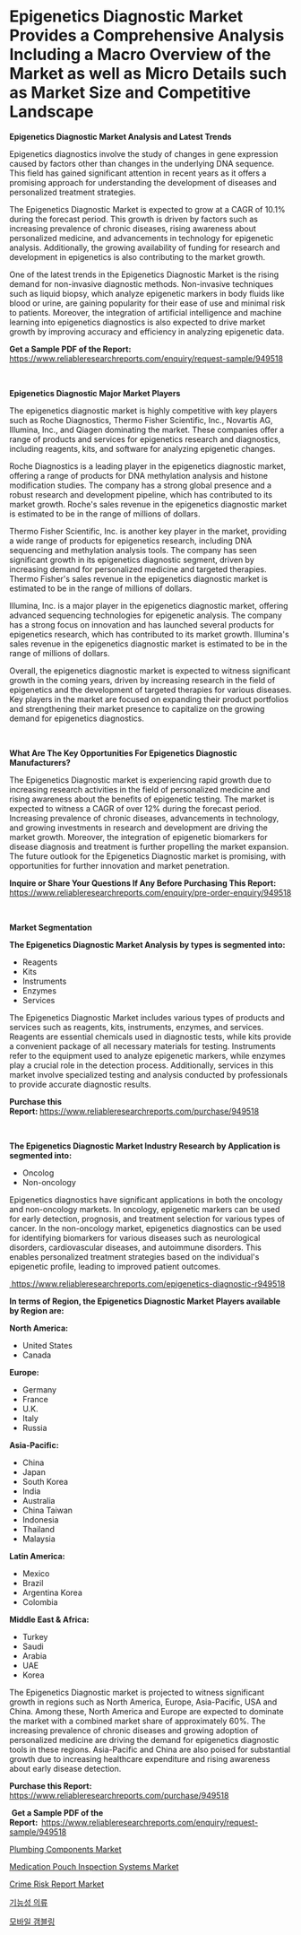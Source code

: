 <p><h1>Epigenetics Diagnostic Market Provides a Comprehensive Analysis Including a Macro Overview of the Market as well as Micro Details such as Market Size and Competitive Landscape</h1></p><p><strong>Epigenetics Diagnostic Market Analysis and Latest Trends</strong></p>
<p><p>Epigenetics diagnostics involve the study of changes in gene expression caused by factors other than changes in the underlying DNA sequence. This field has gained significant attention in recent years as it offers a promising approach for understanding the development of diseases and personalized treatment strategies.</p><p>The Epigenetics Diagnostic Market is expected to grow at a CAGR of 10.1% during the forecast period. This growth is driven by factors such as increasing prevalence of chronic diseases, rising awareness about personalized medicine, and advancements in technology for epigenetic analysis. Additionally, the growing availability of funding for research and development in epigenetics is also contributing to the market growth.</p><p>One of the latest trends in the Epigenetics Diagnostic Market is the rising demand for non-invasive diagnostic methods. Non-invasive techniques such as liquid biopsy, which analyze epigenetic markers in body fluids like blood or urine, are gaining popularity for their ease of use and minimal risk to patients. Moreover, the integration of artificial intelligence and machine learning into epigenetics diagnostics is also expected to drive market growth by improving accuracy and efficiency in analyzing epigenetic data.</p></p>
<p><strong>Get a Sample PDF of the Report:&nbsp;</strong> <a href="https://www.reliableresearchreports.com/enquiry/request-sample/949518">https://www.reliableresearchreports.com/enquiry/request-sample/949518</a></p>
<p>&nbsp;</p>
<p><strong>Epigenetics Diagnostic Major Market Players</strong></p>
<p><p>The epigenetics diagnostic market is highly competitive with key players such as Roche Diagnostics, Thermo Fisher Scientific, Inc., Novartis AG, Illumina, Inc., and Qiagen dominating the market. These companies offer a range of products and services for epigenetics research and diagnostics, including reagents, kits, and software for analyzing epigenetic changes. </p><p>Roche Diagnostics is a leading player in the epigenetics diagnostic market, offering a range of products for DNA methylation analysis and histone modification studies. The company has a strong global presence and a robust research and development pipeline, which has contributed to its market growth. Roche's sales revenue in the epigenetics diagnostic market is estimated to be in the range of millions of dollars.</p><p>Thermo Fisher Scientific, Inc. is another key player in the market, providing a wide range of products for epigenetics research, including DNA sequencing and methylation analysis tools. The company has seen significant growth in its epigenetics diagnostic segment, driven by increasing demand for personalized medicine and targeted therapies. Thermo Fisher's sales revenue in the epigenetics diagnostic market is estimated to be in the range of millions of dollars.</p><p>Illumina, Inc. is a major player in the epigenetics diagnostic market, offering advanced sequencing technologies for epigenetic analysis. The company has a strong focus on innovation and has launched several products for epigenetics research, which has contributed to its market growth. Illumina's sales revenue in the epigenetics diagnostic market is estimated to be in the range of millions of dollars.</p><p>Overall, the epigenetics diagnostic market is expected to witness significant growth in the coming years, driven by increasing research in the field of epigenetics and the development of targeted therapies for various diseases. Key players in the market are focused on expanding their product portfolios and strengthening their market presence to capitalize on the growing demand for epigenetics diagnostics.</p></p>
<p>&nbsp;</p>
<p><strong>What Are The Key Opportunities For Epigenetics Diagnostic Manufacturers?</strong></p>
<p><p>The Epigenetics Diagnostic market is experiencing rapid growth due to increasing research activities in the field of personalized medicine and rising awareness about the benefits of epigenetic testing. The market is expected to witness a CAGR of over 12% during the forecast period. Increasing prevalence of chronic diseases, advancements in technology, and growing investments in research and development are driving the market growth. Moreover, the integration of epigenetic biomarkers for disease diagnosis and treatment is further propelling the market expansion. The future outlook for the Epigenetics Diagnostic market is promising, with opportunities for further innovation and market penetration.</p></p>
<p><strong>Inquire or Share Your Questions If Any Before Purchasing This Report:</strong> <a href="https://www.reliableresearchreports.com/enquiry/pre-order-enquiry/949518">https://www.reliableresearchreports.com/enquiry/pre-order-enquiry/949518</a></p>
<p>&nbsp;</p>
<p><strong>Market Segmentation</strong></p>
<p><strong>The Epigenetics Diagnostic Market Analysis by types is segmented into:</strong></p>
<p><ul><li>Reagents</li><li>Kits</li><li>Instruments</li><li>Enzymes</li><li>Services</li></ul></p>
<p><p>The Epigenetics Diagnostic Market includes various types of products and services such as reagents, kits, instruments, enzymes, and services. Reagents are essential chemicals used in diagnostic tests, while kits provide a convenient package of all necessary materials for testing. Instruments refer to the equipment used to analyze epigenetic markers, while enzymes play a crucial role in the detection process. Additionally, services in this market involve specialized testing and analysis conducted by professionals to provide accurate diagnostic results.</p></p>
<p><strong>Purchase this Report:&nbsp;</strong><a href="https://www.reliableresearchreports.com/purchase/949518">https://www.reliableresearchreports.com/purchase/949518</a></p>
<p>&nbsp;</p>
<p><strong>The Epigenetics Diagnostic Market Industry Research by Application is segmented into:</strong></p>
<p><ul><li>Oncolog</li><li>Non-oncology</li></ul></p>
<p><p>Epigenetics diagnostics have significant applications in both the oncology and non-oncology markets. In oncology, epigenetic markers can be used for early detection, prognosis, and treatment selection for various types of cancer. In the non-oncology market, epigenetics diagnostics can be used for identifying biomarkers for various diseases such as neurological disorders, cardiovascular diseases, and autoimmune disorders. This enables personalized treatment strategies based on the individual's epigenetic profile, leading to improved patient outcomes.</p></p>
<p><a href="https://www.reliableresearchreports.com/epigenetics-diagnostic-r949518">&nbsp;https://www.reliableresearchreports.com/epigenetics-diagnostic-r949518</a></p>
<p><strong>In terms of Region, the Epigenetics Diagnostic Market Players available by Region are:</strong></p>
<p>
    <p> <strong> North America: </strong>
        <ul>
            <li>United States</li>
            <li>Canada</li>
        </ul>
        </p> 
    <p> <strong> Europe: </strong>
        <ul>
            <li>Germany</li>
            <li>France</li>
            <li>U.K.</li>
            <li>Italy</li>
            <li>Russia</li>
        </ul>
        </p> 
    <p> <strong> Asia-Pacific: </strong>
        <ul>
            <li>China</li>
            <li>Japan</li>
            <li>South Korea</li>
            <li>India</li>
            <li>Australia</li>
            <li>China Taiwan</li>
            <li>Indonesia</li>
            <li>Thailand</li>
            <li>Malaysia</li>
        </ul>
        </p> 
    <p> <strong> Latin America: </strong>
        <ul>
            <li>Mexico</li>
            <li>Brazil</li>
            <li>Argentina Korea</li>
            <li>Colombia</li>
        </ul>
        </p> 
    <p> <strong> Middle East & Africa: </strong>
        <ul>
            <li>Turkey</li>
            <li>Saudi</li>
            <li>Arabia</li>
            <li>UAE</li>
            <li>Korea</li>
        </ul>
    </p>
    </p>
<p><p>The Epigenetics Diagnostic market is projected to witness significant growth in regions such as North America, Europe, Asia-Pacific, USA and China. Among these, North America and Europe are expected to dominate the market with a combined market share of approximately 60%. The increasing prevalence of chronic diseases and growing adoption of personalized medicine are driving the demand for epigenetics diagnostic tools in these regions. Asia-Pacific and China are also poised for substantial growth due to increasing healthcare expenditure and rising awareness about early disease detection.</p></p>
<p><strong>Purchase this Report: </strong><a href="https://www.reliableresearchreports.com/purchase/949518">https://www.reliableresearchreports.com/purchase/949518</a></p>
<p>&nbsp;<strong>Get a Sample PDF of the Report:&nbsp;&nbsp;</strong><a href="https://www.reliableresearchreports.com/enquiry/request-sample/949518">https://www.reliableresearchreports.com/enquiry/request-sample/949518</a></p>
<p><strong></strong></p>
<p><p><a href="https://www.linkedin.com/pulse/plumbing-components-market-exploring-share-trends-future-mrvde?trackingId=2EpDoIcHR0a1isbJmu5EJQ%3D%3D">Plumbing Components Market</a></p><p><a href="https://github.com/zjyglelu/Market-Research-Report-List-2/blob/main/medication-pouch-inspection-systems-market.md">Medication Pouch Inspection Systems Market</a></p><p><a href="https://github.com/mbisetmhermsr/Market-Research-Report-List-2/blob/main/crime-risk-report-market.md">Crime Risk Report Market</a></p><p><a href="https://github.com/plelbej847484502/Market-Research-Report-List-2/blob/main/860460949818.md">기능성 의류</a></p><p><a href="https://github.com/wallacBahrtyinger567686/Market-Research-Report-List-1/blob/main/559045949817.md">모바일 갬블링</a></p></p>